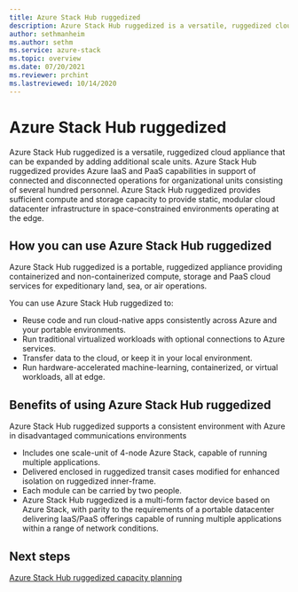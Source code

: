 ```yaml
---
title: Azure Stack Hub ruggedized
description: Azure Stack Hub ruggedized is a versatile, ruggedized cloud appliance that easily expanded by adding additional scale units to provide Azure IaaS and PaaS capabilities
author: sethmanheim
ms.author: sethm
ms.service: azure-stack
ms.topic: overview
ms.date: 07/20/2021
ms.reviewer: prchint
ms.lastreviewed: 10/14/2020
---
```


# Azure Stack Hub ruggedized

Azure Stack Hub ruggedized is a versatile, ruggedized cloud appliance that can be expanded by adding additional scale units. Azure Stack Hub ruggedized provides Azure IaaS and PaaS capabilities in support of connected and disconnected operations for organizational units consisting of several hundred personnel. Azure Stack Hub ruggedized provides sufficient compute and storage capacity to provide static, modular cloud datacenter infrastructure in space-constrained environments operating at the edge.

## How you can use Azure Stack Hub ruggedized

Azure Stack Hub ruggedized is a portable, ruggedized appliance providing containerized and non-containerized compute, storage and PaaS cloud services for expeditionary land, sea, or air operations.

You can use Azure Stack Hub ruggedized to:
 - Reuse code and run cloud-native apps consistently across Azure and your portable environments.
 - Run traditional virtualized workloads with optional connections to Azure services.
 - Transfer data to the cloud, or keep it in your local environment.
 - Run hardware-accelerated machine-learning, containerized, or virtual workloads, all at edge.

## Benefits of using Azure Stack Hub ruggedized

Azure Stack Hub ruggedized supports a consistent environment with Azure in disadvantaged communications environments
 - Includes one scale-unit of 4-node Azure Stack, capable of running multiple applications.
 - Delivered enclosed in ruggedized transit cases modified for enhanced isolation on ruggedized inner-frame.
 - Each module can be carried by two people.
 - Azure Stack Hub ruggedized is a multi-form factor device based on Azure Stack, with parity to the requirements of a portable datacenter delivering IaaS/PaaS offerings capable of running multiple applications within a range of network conditions.

## Next steps

[Azure Stack Hub ruggedized capacity planning](azure-stack-capacity-planning-overview.md)